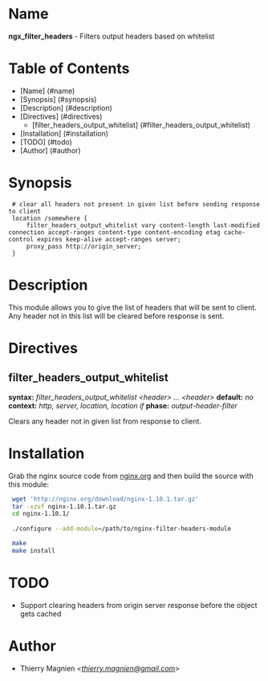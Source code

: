Name
====

**ngx_filter_headers** - Filters output headers based on whitelist

Table of Contents
=================

* [Name] (#name)
* [Synopsis] (#synopsis)
* [Description] (#description)
* [Directives] (#directives)
    * [filter_headers_output_whitelist] (#filter_headers_output_whitelist)
* [Installation] (#installation)
* [TODO] (#todo)
* [Author] (#author)

Synopsis
========

```nginx
 # clear all headers not present in given list before sending response to client
 location /somewhere {
     filter_headers_output_whitelist vary content-length last-modified connection accept-ranges content-type content-encoding etag cache-control expires keep-alive accept-ranges server;
     proxy_pass http://origin_server;
 }
```

Description
===========

This module allows you to give the list of headers that will be sent to client. Any header not in this list will be cleared before response is sent.

Directives
==========

filter_headers_output_whitelist
-------------------------------
**syntax:** *filter_headers_output_whitelist &lt;header&gt; ... &lt;header&gt;*
**default:** *no*
**context:** *http, server, location, location if*
**phase:** *output-header-filter*

Clears any header not in given list from response to client.

Installation
============

Grab the nginx source code from [nginx.org](http://nginx.org/) and then build the source with this module:

```bash
 wget 'http://nginx.org/download/nginx-1.10.1.tar.gz'
 tar -xzvf nginx-1.10.1.tar.gz
 cd nginx-1.10.1/
 
 ./configure --add-module=/path/to/nginx-filter-headers-module

 make
 make install
```

TODO
====

* Support clearing headers from origin server response before the object gets cached

Author
======

* Thierry Magnien *&lt;thierry.magnien@gmail.com&gt;*
